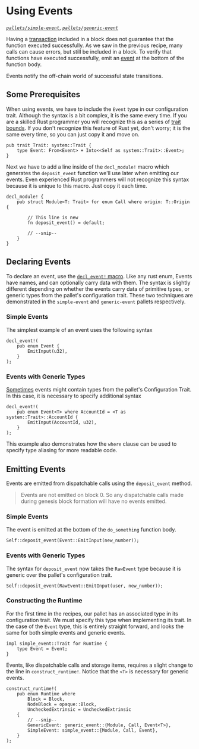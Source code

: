 # Using Events
*[`pallets/simple-event`](https://github.com/substrate-developer-hub/recipes/tree/master/pallets/simple-event)*, *[`pallets/generic-event`](https://github.com/substrate-developer-hub/recipes/tree/master/pallets/generic-event)*

Having a [transaction](https://substrate.dev/docs/en/overview/glossary#transaction) included in a block does not guarantee that the function executed successfully. As we saw in the previous recipe, many calls can cause errors, but still be included in a block. To verify that functions have executed successfully, emit an [event](https://substrate.dev/docs/en/overview/glossary#events) at the bottom of the function body.

Events notify the off-chain world of successful state transitions.

## Some Prerequisites

When using events, we have to include the `Event` type in our configuration trait. Although the syntax is a bit complex, it is the same every time. If you are a skilled Rust programmer you will recognize this as a series of [trait bounds](https://doc.rust-lang.org/book/ch10-02-traits.html). If you don't recognize this feature of Rust yet, don't worry; it is the same every time, so you can just copy it and move on.

```rust, ignore
pub trait Trait: system::Trait {
	type Event: From<Event> + Into<<Self as system::Trait>::Event>;
}
```

Next we have to add a line inside of the `decl_module!` macro which generates the 	`deposit_event` function we'll use later when emitting our events. Even experienced Rust programmers will not recognize this syntax because it is unique to this macro. Just copy it each time.

```rust, ignore
decl_module! {
	pub struct Module<T: Trait> for enum Call where origin: T::Origin {

		// This line is new
		fn deposit_event() = default;

		// --snip--
	}
}
```

## Declaring Events

To declare an event, use the [`decl_event!` macro](https://substrate.dev/rustdocs/master/frame_support/macro.decl_event.html). Like any rust enum, Events have names, and can optionally carry data with them. The syntax is slightly different depending on whether the events carry data of primitive types, or generic types from the pallet's configuration trait. These two techniques are demonstrated in the `simple-event` and `generic-event` pallets respectively.

### Simple Events

The simplest example of an event uses the following syntax

```rust, ignore
decl_event!(
	pub enum Event {
		EmitInput(u32),
	}
);
```

### Events with Generic Types

[Sometimes](https://github.com/substrate-developer-hub/recipes/tree/master/pallets/generic-event) events might contain types from the pallet's Configuration Trait. In this case, it is necessary to specify additional syntax

```rust, ignore
decl_event!(
	pub enum Event<T> where AccountId = <T as system::Trait>::AccountId {
		EmitInput(AccountId, u32),
	}
);
```

This example also demonstrates how the `where` clause can be used to specify type aliasing for more readable code.


## Emitting Events

Events are emitted from dispatchable calls using the `deposit_event` method.

> Events are not emitted on block 0. So any dispatchable calls made during genesis block formation
> will have no events emitted.

### Simple Events

The event is emitted at the bottom of the `do_something` function body.

```rust, ignore
Self::deposit_event(Event::EmitInput(new_number));
```

### Events with Generic Types

The syntax for `deposit_event` now takes the `RawEvent` type because it is generic over the pallet's configuration trait.

```rust, ignore
Self::deposit_event(RawEvent::EmitInput(user, new_number));
```

### Constructing the Runtime

For the first time in the recipes, our pallet has an associated type in its configuration trait. We must specify this type when implementing its trait. In the case of the `Event` type, this is entirely straight forward, and looks the same for both simple events and generic events.

```rust, ignore
impl simple_event::Trait for Runtime {
	type Event = Event;
}
```

Events, like dispatchable calls and storage items, requires a slight change to the line in `construct_runtime!`. Notice that the `<T>` is necessary for generic events.

```rust, ignore
construct_runtime!(
	pub enum Runtime where
		Block = Block,
		NodeBlock = opaque::Block,
		UncheckedExtrinsic = UncheckedExtrinsic
	{
		// --snip--
		GenericEvent: generic_event::{Module, Call, Event<T>},
		SimpleEvent: simple_event::{Module, Call, Event},
	}
);
```
